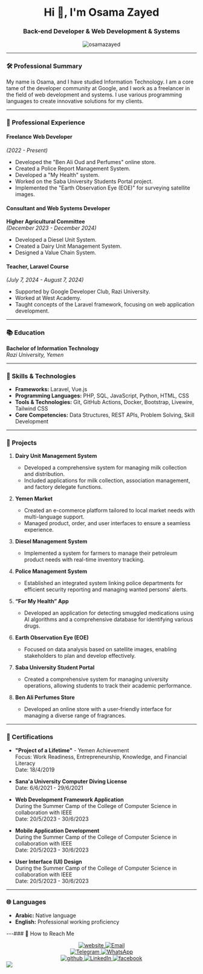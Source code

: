 <h1 align="center">Hi 👋, I'm Osama Zayed</h1>

<h3 align="center">Back-end Developer & Web Development & Systems</h3>

<p align="center">
  <img src="https://komarev.com/ghpvc/?username=osamazayed&label=Profile%20views&color=0e75b6&style=flat" alt="osamazayed" />
</p>

---

### 🛠 Professional Summary
My name is Osama, and I have studied Information Technology. I am a core tame of the developer community at Google, and I work as a freelancer in the field of web development and systems. I use various programming languages to create innovative solutions for my clients.

---

### 💼 Professional Experience

#### Freelance Web Developer  
*(2022 - Present)*  
- Developed the "Ben Ali Oud and Perfumes" online store.
- Created a Police Report Management System.
- Developed a "My Health" system.
- Worked on the Saba University Students Portal project.
- Implemented the "Earth Observation Eye (EOE)" for surveying satellite images.

#### Consultant and Web Systems Developer  
**Higher Agricultural Committee**  
*(December 2023 - December 2024)*  
- Developed a Diesel Unit System.
- Created a Dairy Unit Management System.
- Designed a Value Chain System.

#### Teacher, Laravel Course  
*(July 7, 2024 - August 7, 2024)*  
- Supported by Google Developer Club, Razi University.
- Worked at West Academy.
- Taught concepts of the Laravel framework, focusing on web application development.
---

### 📚 Education
**Bachelor of Information Technology**  
*Razi University, Yemen*  

---

### 🔧 Skills & Technologies
- **Frameworks:** Laravel, Vue.js
- **Programming Languages:** PHP, SQL, JavaScript, Python, HTML, CSS
- **Tools & Technologies:** Git, GitHub Actions, Docker, Bootstrap, Livewire, Tailwind CSS
- **Core Competencies:** Data Structures, REST APIs, Problem Solving, Skill Development

---

### 📁 Projects

1. **Dairy Unit Management System**
   - Developed a comprehensive system for managing milk collection and distribution.
   - Included applications for milk collection, association management, and factory delegate functions.

2. **Yemen Market**
   - Created an e-commerce platform tailored to local market needs with multi-language support.
   - Managed product, order, and user interfaces to ensure a seamless experience.

3. **Diesel Management System**
   - Implemented a system for farmers to manage their petroleum product needs with real-time inventory tracking.

4. **Police Management System**
   - Established an integrated system linking police departments for efficient security reporting and managing wanted persons' alerts.

5. **“For My Health” App**
   - Developed an application for detecting smuggled medications using AI algorithms and a comprehensive database for identifying various drugs.

6. **Earth Observation Eye (EOE)**
   - Focused on data analysis based on satellite images, enabling stakeholders to plan and develop effectively.

7. **Saba University Student Portal**
   - Created a comprehensive system for managing university operations, allowing students to track their academic performance.

8. **Ben Ali Perfumes Store**
   - Developed an online store with a user-friendly interface for managing a diverse range of fragrances.

---

### 🏅 Certifications

- **"Project of a Lifetime"** - Yemen Achievement  
  Focus: Work Readiness, Entrepreneurship, Knowledge, and Financial Literacy  
  Date: 18/4/2019

- **Sana'a University Computer Diving License**  
  Date: 6/6/2021 - 29/6/2021

- **Web Development Framework Application**  
  During the Summer Camp of the College of Computer Science in collaboration with IEEE  
  Date: 20/5/2023 - 30/6/2023

- **Mobile Application Development**  
  During the Summer Camp of the College of Computer Science in collaboration with IEEE  
  Date: 20/5/2023 - 30/6/2023

- **User Interface (UI) Design**  
  During the Summer Camp of the College of Computer Science in collaboration with IEEE  
  Date: 20/5/2023 - 30/6/2023

---

### 🌐 Languages
- **Arabic:** Native language  
- **English:** Professional working proficiency


---### 🎯 How to Reach Me
<div align="center">
 <a href="https://osamazayed.com" target="_blank">
    <img src="https://img.shields.io/badge/website-osamazayed.com-blue?style=for-the-badge&logo=html5&logoColor=white" alt="website" />
 </a>
 <a href="mailto:me@osamazayed.com" target="_blank">
    <img src="https://img.shields.io/badge/email-me@osamazayed.com-blue?style=for-the-badge&logo=gmail&logoColor=white" alt="Email" />
 </a>
<br />
 <a href="https://t.me/osama0zayed" target="_blank">
    <img src="https://img.shields.io/badge/Telegram-Omaralalwi-blue?style=for-the-badge&logo=telegram&logoColor=white" alt="Telegram" />
 </a>
 <a href="https://wa.me/00967775561590" target="_blank">
    <img src="https://img.shields.io/badge/WhatsApp-00967770902927-green?style=for-the-badge&logo=whatsapp&logoColor=white" alt="WhatsApp" />
 </a>
<br />
 <a href="https://github.com/osama-zayed" target="_blank">
    <img src="https://img.shields.io/badge/github-%2324292e.svg?&style=for-the-badge&logo=github&logoColor=white" alt="github" />
 </a>
 <a href="https://linkedin.com/in/osamazayed" target="_blank">
    <img src="https://img.shields.io/badge/LinkedIn-%230A66C2.svg?&style=for-the-badge&logo=linkedin&logoColor=white" alt="LinkedIn" />
 </a>
 <a href="https://www.facebook.com/osama.abdullah.12720" target="_blank">
    <img src="https://img.shields.io/badge/facebook-%232E87FB.svg?&style=for-the-badge&logo=facebook&logoColor=white" alt="facebook" />
 </a>
</div>

<img src="https://user-images.githubusercontent.com/73097560/115834477-dbab4500-a447-11eb-908a-139a6edaec5c.gif">
